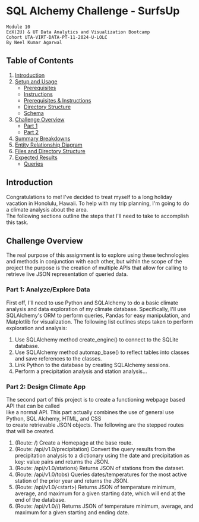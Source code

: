 # SQL Alchemy Challenge - SurfsUp  
`Module 10`  
`EdX(2U) & UT Data Analytics and Visualization Bootcamp`  
`Cohort UTA-VIRT-DATA-PT-11-2024-U-LOLC`  
`By Neel Kumar Agarwal`  

## Table of Contents  
1. [Introduction](#introduction)  
2. [Setup and Usage](#setup-and-usage)  
    - [Prerequisites](#prerequisites)  
    - [Instructions](#instructions)  
    - [Prerequisites & Instructions](#prerequisites--instructions)  
    - [Directory Structure](#directory-structure)  
    - [Schema](#schema)  
3. [Challenge Overview](#challenge-overview)  
    - [Part 1](#part-1-analyzeexplore-data)  
    - [Part 2](#part-2-design-climate-app)  
4. [Summary Breakdowns](#summary-breakdowns)  
5. [Entity Relationship Diagram](#entity-relationship-diagram-erd)  
6. [Files and Directory Structure](#files-and-directory-structure)  
7. [Expected Results](#expected-results)  
    - [Queries](#queries)  

## Introduction  
Congratulations to me! I've decided to treat myself to a long holiday vacation in Honolulu, Hawaii. To help with my trip planning, I'm going to do a climate analysis about the area.  
The following sections outline the steps that I'll need to take to accomplish this task.  


## Challenge Overview  
The real purpose of this assignment is to explore using these technologies and methods in conjunction with each other, but within the scope of the project the purpose is the creation of multiple APIs that allow for calling to retrieve live JSON representation of queried data.  

### Part 1: Analyze/Explore Data  
First off, I'll need to use Python and SQLAlchemy to do a basic climate analysis and data exploration of my climate database. Specifically, I'll use SQLAlchemy's ORM to perform queries, Pandas for easy manipulation, and Matplotlib for visualization. The following list outlines steps taken to perform exploration and analysis:  

1. Use SQLAlchemy method create_engine() to connect to the SQLite database.  
2. Use SQLAlchemy method automap_base() to reflect tables into classes and save references to the classes.  
3. Link Python to the database by creating SQLAlchemy sessions.  
4. Perform a precipitation analysis and station analysis...  

### Part 2: Design Climate App  
The second part of this project is to create a functioning webpage based API that can be called  
like a normal API. This part actually combines the use of general use Python, SQL Alchemy, HTML, and CSS  
to create retrievable JSON objects. The following are the stepped routes that will be created.  
1. (Route: /) Create a Homepage at the base route.  
2. (Route: /api/v1.0/precipitation) Convert the query results from the precipitation analysis to a dictionary using the date and precipitation as key: value pairs and returns the JSON.  
3. (Route: /api/v1.0/stations) Returns JSON of stations from the dataset.  
4. (Route: /api/v1.0/tobs) Queries dates/temperatures for the most active station of the prior year and returns the JSON.  
5. (Route: /api/v1.0/&lt;start&gt;) Returns JSON of temperature minimum, average, and maximum for a given starting date, which will end at the end of the database.  
6. (Route: /api/v1.0/<start>/<end>) Returns JSON of temperature minimum, average, and maximum for a given starting and ending date.  